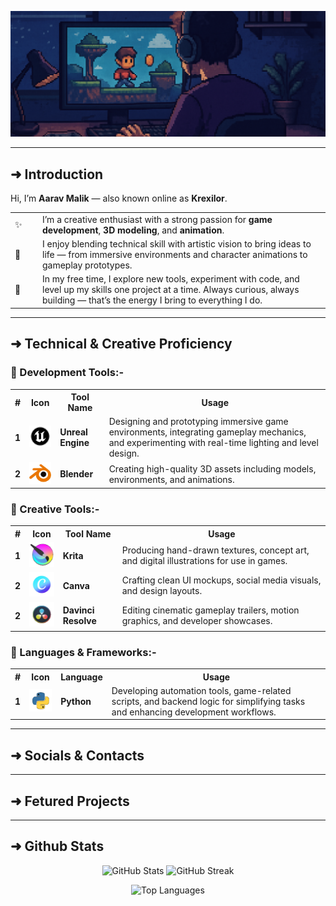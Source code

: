 ![Banner](https://github.com/Krexilor/Krexilor/blob/main/Media/Banners/Github_Banner.png)

---
## ➜ Introduction
Hi, I’m **Aarav Malik** — also known online as **Krexilor**.

<table>
  <tr>
    <td style="width: 30px">✨</td>
    <td>I’m a creative enthusiast with a strong passion for <strong>game development</strong>, <strong>3D modeling</strong>, and <strong>animation</strong>.</td>
  </tr>
  <tr>
    <td>🎨</td>
    <td>I enjoy blending technical skill with artistic vision to bring ideas to life — from immersive environments and character animations to gameplay prototypes.</td>
  </tr>
  <tr>
    <td>🧪</td>
    <td>In my free time, I explore new tools, experiment with code, and level up my skills one project at a time. Always curious, always building — that’s the energy I bring to everything I do.</td>
  </tr>
</table>

---
## ➜ Technical & Creative Proficiency
### 🚀 Development Tools:-
<table>
  <tr>
    <th>#</th>
    <th>Icon</th>
    <th>Tool Name</th>
    <th>Usage</th>
  </tr>
  <tr>
    <td><b>1</b></td>
    <td><img src="https://github.com/Krexilor/Krexilor/blob/main/Media/Logos/Unreal-Engine.png" width="50"/></td>
    <td><b>Unreal Engine</b></td>
    <td>Designing and prototyping immersive game environments, integrating gameplay mechanics, and experimenting with real-time lighting and level design.</td>
  </tr>
  <tr>
    <td><b>2</b></td>
    <td><img src="https://github.com/Krexilor/Krexilor/blob/main/Media/Logos/Blender.png" width="50"/></td>
    <td><b>Blender</b></td>
    <td>Creating high-quality 3D assets including models, environments, and animations.</td>
  </tr>
</table>

### 🎨 Creative Tools:-
<table>
  <tr>
    <th>#</th>
    <th>Icon</th>
    <th>Tool Name</th>
    <th>Usage</th>
  </tr>
  <tr>
    <td><b>1</b></td>
    <td><img src="https://github.com/Krexilor/Krexilor/blob/main/Media/Logos/Krita.png" width="50"/></td>
    <td><b>Krita</b></td>
    <td>Producing hand-drawn textures, concept art, and digital illustrations for use in games.</td>
  </tr>
  <tr>
    <td><b>2</b></td>
    <td><img src="https://github.com/Krexilor/Krexilor/blob/main/Media/Logos/Canva.png" width="50"/></td>
    <td><b>Canva</b></td>
    <td>Crafting clean UI mockups, social media visuals, and design layouts.</td>
  </tr>
  <tr>
    <td><b>2</b></td>
    <td><img src="https://github.com/Krexilor/Krexilor/blob/main/Media/Logos/Davinvi-Resolve.png" width="50"/></td>
    <td><b>Davinci Resolve</b></td>
    <td>Editing cinematic gameplay trailers, motion graphics, and developer showcases.</td>
  </tr>
</table>

### 🧠 Languages & Frameworks:-
<table>
  <tr>
    <th>#</th>
    <th>Icon</th>
    <th>Language</th>
    <th>Usage</th>
  </tr>
  <tr>
    <td><b>1</b></td>
    <td><img src="https://github.com/Krexilor/Krexilor/blob/main/Media/Logos/Python.png" width="50"/></td>
    <td><b>Python</b></td>
    <td>Developing automation tools, game-related scripts, and backend logic for simplifying tasks and enhancing development workflows.</td>
  </tr>
</table>

---
## ➜ Socials & Contacts


---
## ➜ Fetured Projects


---
## ➜ Github Stats
<p align="center">
  <img src="https://github-readme-stats.vercel.app/api?username=krexilor&theme=radical&show_icons=true&hide_border=true&count_private=true" alt="GitHub Stats" height="150"/>
  <img src="https://github-readme-streak-stats.herokuapp.com?user=krexilor&theme=radical&hide_border=true" alt="GitHub Streak" height="150"/>
</p>

<p align="center">
  <img src="https://github-readme-stats.vercel.app/api/top-langs/?username=krexilor&theme=radical&show_icons=true&hide_border=true&layout=compact" alt="Top Languages" height="150"/>
</p>

